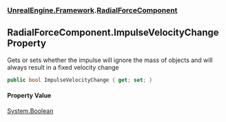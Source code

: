 ### [UnrealEngine.Framework](UnrealEngine_Framework.md 'UnrealEngine.Framework').[RadialForceComponent](RadialForceComponent.md 'UnrealEngine.Framework.RadialForceComponent')
## RadialForceComponent.ImpulseVelocityChange Property
Gets or sets whether the impulse will ignore the mass of objects and will always result in a fixed velocity change  
```csharp
public bool ImpulseVelocityChange { get; set; }
```
#### Property Value
[System.Boolean](https://docs.microsoft.com/en-us/dotnet/api/System.Boolean 'System.Boolean')
